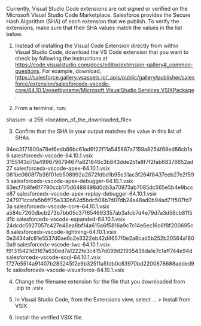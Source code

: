 Currently, Visual Studio Code extensions are not signed or verified on the
Microsoft Visual Studio Code Marketplace. Salesforce provides the Secure Hash
Algorithm (SHA) of each extension that we publish. To verify the extensions,
make sure that their SHA values match the values in the list below.

1. Instead of installing the Visual Code Extension directly from within Visual
   Studio Code, download the VS Code extension that you want to check by
   following the instructions at
   https://code.visualstudio.com/docs/editor/extension-gallery#_common-questions.
   For example, download,
   https://salesforce.gallery.vsassets.io/_apis/public/gallery/publisher/salesforce/extension/salesforcedx-vscode-core/64.10.1/assetbyname/Microsoft.VisualStudio.Services.VSIXPackage.

2. From a terminal, run:

shasum -a 256 <location_of_the_downloaded_file>

3. Confirm that the SHA in your output matches the value in this list of SHAs.

94ec3171800a78ef6edb66bc61ad6f22f11a545887a7159a8254f88ed86cb1a6  salesforcedx-vscode-64.10.1.vsix
3155143d70a499679679467fa821846c3b843dde2b1a8f7f2fab68376652ad27  salesforcedx-vscode-apex-64.10.1.vsix
081be0608f7b36f01eb508992a2872fdbd1b95e31ac3f264f8437eeb27e2f595  salesforcedx-vscode-apex-debugger-64.10.1.vsix
63ecf7b8fe6f7790ccb175d6488498d0db3a70973ab7085dc565e5b4e9bcce87  salesforcedx-vscode-apex-replay-debugger-64.10.1.vsix
247971ccafa5b6ff75a330b62d5bdc508b7d07db24a48ad0b94ad71f507fd73a  salesforcedx-vscode-core-64.10.1.vsix
a584c7260dbcb273b7bb05c37f654693357ab3afcb7d4e79d7a3d56cb8115d1b  salesforcedx-vscode-expanded-64.10.1.vsix
24dcdc5927057c427e48ea8bf14a615a6f5816a9c7c14e6ec16c6f8f200695c8  salesforcedx-vscode-lightning-64.10.1.vsix
0e3434afc81e5537d0ae6c2e3322eb42d4657f0e2a8cad5b252b20564a1800a9  salesforcedx-vscode-lwc-64.10.1.vsix
f91315421d3167a630ed7a1222fe3c4157d099d21935438da1e7c1aff744e94d  salesforcedx-vscode-soql-64.10.1.vsix
f727e5514a91407b283245f2e9b32511a5fdb0c83970bd2200878688added91c  salesforcedx-vscode-visualforce-64.10.1.vsix


4. Change the filename extension for the file that you downloaded from .zip to
.vsix.

5. In Visual Studio Code, from the Extensions view, select ... > Install from
VSIX.

6. Install the verified VSIX file.
